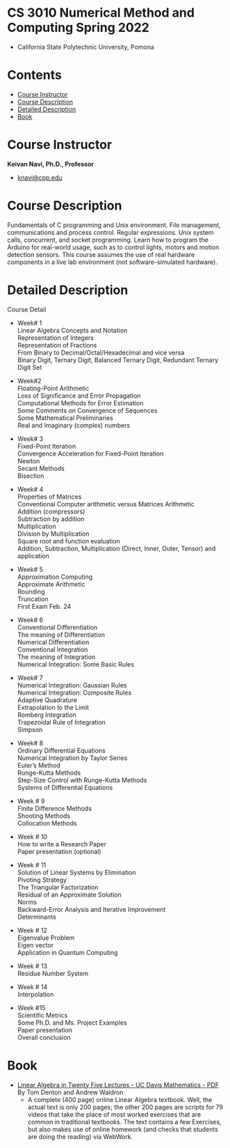 # CS 3010 Numerical Method and Computing Spring 2022   
* California State Polytechnic University, Pomona  


# Contents

- [Course Instructor](#Course-Instructor)
- [Course Description](#Course-Description)
- [Detailed Description](#Detailed-Description)
- [Book](#Book)  
<!-- - [Code of conduct](#code-of-conduct)
- [Team](#team) -->
# Course Instructor  
**Keivan Navi, Ph.D., Professor**  
* [knavi@cpp.edu](knavi@cpp.edu)  

# Course Description  
Fundamentals of C programming 
and Unix environment. File management, communications and process control. Regular expressions. Unix system calls, concurrent, and socket programming. Learn how to program the Arduino for real-world usage, such as to control lights, motors and motion detection sensors. This course assumes the use of real hardware components in a live lab environment (not software-simulated hardware).   

# Detailed Description  

Course Detail
* Week# 1  
Linear Algebra Concepts and Notation  
Representation of Integers  
Representation of Fractions  
From Binary to Decimal/Octal/Hexadecimal and vice versa  
Binary Digit, Ternary Digit, Balanced Ternary Digit, Redundant Ternary Digit Set  

* Week#2  
Floating-Point Arithmetic  
Loss of Significance and Error Propagation  
Computational Methods for Error Estimation  
Some Comments on Convergence of Sequences  
Some Mathematical Preliminaries  
Real and Imaginary (complex) numbers  

* Week# 3  
Fixed-Point Iteration  
Convergence Acceleration for Fixed-Point Iteration  
Newton  
Secant Methods  
Bisection  

* Week# 4  
Properties of Matrices  
Conventional Computer arithmetic versus Matrices Arithmetic  
Addition (compressors)  
Subtraction by addition  
Multiplication  
Division by Multiplication  
Square root and function evaluation  
Addition, Subtraction, Multiplication (Direct, Inner, Outer, Tensor) and application  

* Week# 5  
Approximation Computing  
Approximate Arithmetic  
Rounding  
Truncation  
First Exam Feb. 24  

* Week# 6  
Conventional Differentiation  
The meaning of Differentiation  
Numerical Differentiation  
Conventional Integration  
The meaning of Integration  
Numerical Integration: Some Basic Rules  

* Week# 7  
Numerical Integration: Gaussian Rules  
Numerical Integration: Composite Rules  
Adaptive Quadrature  
Extrapolation to the Limit  
Romberg Integration  
Trapezoidal Rule of Integration  
Simpson  

* Week# 8  
Ordinary Differential Equations  
Numerical Integration by Taylor Series  
Euler’s Method  
Runge-Kutta Methods  
Step-Size Control with Runge-Kutta Methods  
Systems of Differential Equations  

* Week # 9  
Finite Difference Methods  
Shooting Methods  
Collocation Methods  

* Week # 10  
How to write a Research Paper  
Paper presentation (optional)  

* Week # 11  
Solution of Linear Systems by Elimination  
Pivoting Strategy  
The Triangular Factorization  
Residual of an Approximate Solution  
Norms  
Backward-Error Analysis and Iterative Improvement  
Determinants  

* Week # 12  
Eigenvalue Problem  
Eigen vector  
Application in Quantum Computing  

* Week # 13  
Residue Number System  

* Week # 14  
Interpolation  

* Week #15  
Scientific Metrics  
Some Ph.D. and Ms. Project Examples  
Paper presentation  
Overall conclusion  


# Book  
 * [Linear Algebra in Twenty Five Lectures - UC Davis Mathematics - PDF](https://www.math.ucdavis.edu/~linear/linear.pdf) By Tom Denton and Andrew Waldron
   *  A complete (400 page) online Linear Algebra textbook. Well, the actual text is only 200 pages; the other 200 pages are scripts for 79 videos that take the place of most worked exercises that are common in traditional textbooks. The text contains a few Exercises, but also makes use of online homework (and checks that students are doing the reading) via WebWork.
